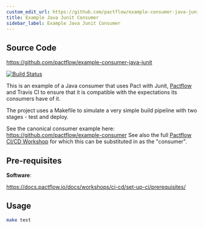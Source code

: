 ```yaml
---
custom_edit_url: https://github.com/pactflow/example-consumer-java-junit/edit/master/README.md
title: Example Java Junit Consumer
sidebar_label: Example Java Junit Consumer
---
```


<!-- This file has been synced from the pactflow/example-consumer-java-junit repository. Please do not edit it directly. The URL of the source file can be found in the custom_edit_url value above -->

## Source Code

https://github.com/pactflow/example-consumer-java-junit


[![Build Status](https://travis-ci.com/pactflow/example-consumer-java-junit.svg?branch=master)](https://travis-ci.com/pactflow/example-consumer-java-junit)

This is an example of a Java consumer that uses Pact with Junit, [Pactflow](https://pactflow.io) and Travis CI to ensure that it is compatible with the expectations its consumers have of it.

The project uses a Makefile to simulate a very simple build pipeline with two stages - test and deploy.

See the canonical consumer example here: https://github.com/pactflow/example-consumer
See also the full [Pactflow CI/CD Workshop](https://docs.pactflow.io/docs/workshops/ci-cd) for which this can be substituted in as the "consumer".

## Pre-requisites

**Software**:

https://docs.pactflow.io/docs/workshops/ci-cd/set-up-ci/prerequisites/

## Usage

```sh
make test
```
